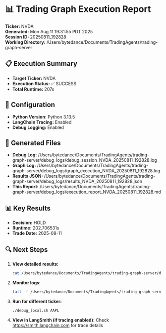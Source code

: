 # 📊 Trading Graph Execution Report

**Ticker:** NVDA  
**Generated:** Mon Aug 11 19:31:55 PDT 2025  
**Session ID:** 20250811_192828  
**Working Directory:** /Users/bytedance/Documents/TradingAgents/trading-graph-server

## 📋 Execution Summary

- **Target Ticker:** NVDA
- **Execution Status:** ✅ SUCCESS
- **Total Runtime:** 207s

## 🔧 Configuration

- **Python Version:** Python 3.13.5
- **LangChain Tracing:** Enabled
- **Debug Logging:** Enabled

## 📂 Generated Files

- **Debug Log:** /Users/bytedance/Documents/TradingAgents/trading-graph-server/debug_logs/debug_session_NVDA_20250811_192828.log
- **Graph Log:** /Users/bytedance/Documents/TradingAgents/trading-graph-server/debug_logs/graph_execution_NVDA_20250811_192828.log  
- **Results JSON:** /Users/bytedance/Documents/TradingAgents/trading-graph-server/debug_logs/results_NVDA_20250811_192828.json
- **This Report:** /Users/bytedance/Documents/TradingAgents/trading-graph-server/debug_logs/execution_report_NVDA_20250811_192828.md

## 📊 Key Results

- **Decision:** HOLD
- **Runtime:** 202.706531s
- **Trade Date:** 2025-08-11

## 🔍 Next Steps

1. **View detailed results:**
   ```bash
   cat /Users/bytedance/Documents/TradingAgents/trading-graph-server/debug_logs/results_NVDA_20250811_192828.json | jq .
   ```

2. **Monitor logs:**
   ```bash
   tail -f /Users/bytedance/Documents/TradingAgents/trading-graph-server/debug_logs/graph_execution_NVDA_20250811_192828.log
   ```

3. **Run for different ticker:**
   ```bash
   ./debug_local.sh AAPL
   ```

4. **View in LangSmith (if tracing enabled):**
   Check https://smith.langchain.com for trace details

